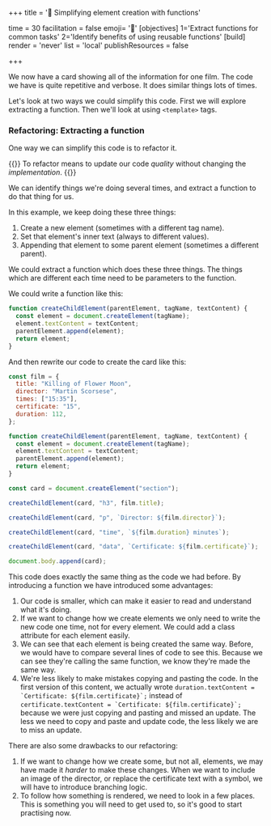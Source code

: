 +++
title = '🧼 Simplifying element creation with functions'

time = 30
facilitation = false
emoji= '🧩'
[objectives]
    1='Extract functions for common tasks'
    2='Identify benefits of using reusable functions'
[build]
  render = 'never'
  list = 'local'
  publishResources = false

+++

We now have a card showing all of the information for one film. The code we have is quite repetitive and verbose. It does similar things lots of times.

Let's look at two ways we could simplify this code. First we will explore extracting a function. Then we'll look at using `<template>` tags.

### Refactoring: Extracting a function

One way we can simplify this code is to refactor it.

{{<note type="tip" title="Definition: refactoring">}}
To refactor means to update our code _quality_ without changing the _implementation_.
{{</note>}}

We can identify things we're doing several times, and extract a function to do that thing for us.

In this example, we keep doing these three things:

1. Create a new element (sometimes with a different tag name).
2. Set that element's inner text (always to different values).
3. Appending that element to some parent element (sometimes a different parent).

We could extract a function which does these three things. The things which are different each time need to be parameters to the function.

We could write a function like this:

```js
function createChildElement(parentElement, tagName, textContent) {
  const element = document.createElement(tagName);
  element.textContent = textContent;
  parentElement.append(element);
  return element;
}
```

And then rewrite our code to create the card like this:

```js
const film = {
  title: "Killing of Flower Moon",
  director: "Martin Scorsese",
  times: ["15:35"],
  certificate: "15",
  duration: 112,
};

function createChildElement(parentElement, tagName, textContent) {
  const element = document.createElement(tagName);
  element.textContent = textContent;
  parentElement.append(element);
  return element;
}

const card = document.createElement("section");

createChildElement(card, "h3", film.title);

createChildElement(card, "p", `Director: ${film.director}`);

createChildElement(card, "time", `${film.duration} minutes`);

createChildElement(card, "data", `Certificate: ${film.certificate}`);

document.body.append(card);
```

This code does exactly the same thing as the code we had before. By introducing a function we have introduced some advantages:

1. Our code is smaller, which can make it easier to read and understand what it's doing.
2. If we want to change how we create elements we only need to write the new code one time, not for every element. We could add a class attribute for each element easily.
3. We can see that each element is being created the same way. Before, we would have to compare several lines of code to see this. Because we can see they're calling the same function, we know they're made the same way.
4. We're less likely to make mistakes copying and pasting the code. In the first version of this content, we actually wrote ``duration.textContent = `Certificate: ${film.certificate}`;`` instead of ``certificate.textContent = `Certificate: ${film.certificate}`;`` because we were just copying and pasting and missed an update. The less we need to copy and paste and update code, the less likely we are to miss an update.

There are also some drawbacks to our refactoring:

1. If we want to change how we create some, but not all, elements, we may have made it _harder_ to make these changes. When we want to include an image of the director, or replace the certificate text with a symbol, we will have to introduce branching logic.
2. To follow how something is rendered, we need to look in a few places. This is something you will need to get used to, so it's good to start practising now.
